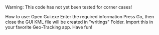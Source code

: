 Warning: This code has not yet been tested for corner cases! 

How to use: 
Open Gui.exe
Enter the required information
Press Go, then close the GUI
KML file will be created in "writings" Folder. Import this in your favorite Geo-Tracking app. Have fun!


